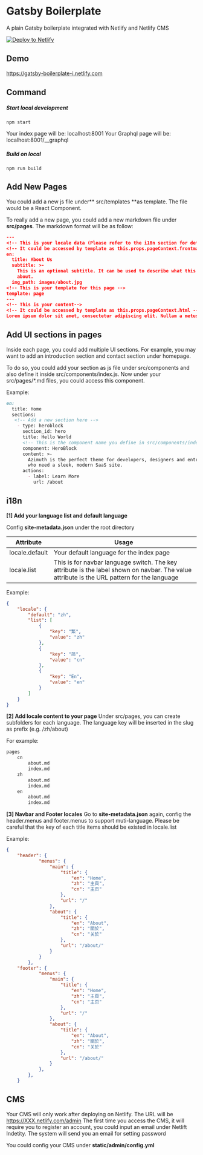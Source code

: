 # Gatsby Boilerplate
A plain Gatsby boilerplate integrated with Netlify and Netlify CMS

[![Deploy to Netlify](https://www.netlify.com/img/deploy/button.svg)](https://app.netlify.com/start/deploy?repository=https://github.com/ivanhoe-dev/gatsby-boilerplate)
## Demo
https://gatsby-boilerplate-i.netlify.com

## Command
##### Start local development 

`npm start`

Your index page will be: localhost:8001
Your Graphql page will be: localhost:8001/__graphql

##### Build on local

`npm run build`

## Add New Pages
You could add a new js file under** src/templates **as template. The file would be a React Component.

To really add a new page, you could add a new markdown file under **src/pages**. The markdown format will be as follow:

```json
---
<!-- This is your locale data (Please refer to the i18n section for details) -->
<!-- It could be accessed by template as this.props.pageContext.frontmatter -->
en: 
  title: About Us
  subtitle: >-
    This is an optional subtitle. It can be used to describe what this page is
    about.
  img_path: images/about.jpg
<!-- This is your template for this page -->
template: page
---
<!-- This is your content-->
<!-- It could be accessed by template as this.props.pageContext.html -->
Lorem ipsum dolor sit amet, consectetur adipiscing elit. Nullam a metus quis lorem malesuada luctus. Cras lacinia, eros at dapibus molestie, risus tortor pretium ligula, eu malesuada tortor eros dapibus mi. Proin laoreet efficitur suscipit. Donec molestie volutpat euismod. Nulla gravida ligula 

```
## Add UI sections in pages
Inside each page, you could add multiple UI sections. For example, you may want to add an introduction section and contact section under homepage.

To do so, you could add your section as js file under src/components and also define it inside src/components/index.js. Now under your src/pages/*.md files, you could access this component. 

Example:
```markdown
en:
  title: Home
  sections:
   <!-- Add a new section here -->
    - type: heroblock
      section_id: hero
      title: Hello World
	  <!-- This is the component name you define in src/components/index.js -->
      component: HeroBlock 
      content: >-
        Azimuth is the perfect theme for developers, designers and entrepreneurs
        who need a sleek, modern SaaS site. 
      actions:
        - label: Learn More
          url: /about
```

## i18n
**[1] Add your language list and default language**

Config **site-metadata.json** under the root directory

| Attribute  | Usage  |
| ------------ | ------------ |
|  locale.default |  Your default language for the index page |
| locale.list  | This is for navbar language switch. The key attribute is the label shown on navbar. The value attribute is the URL pattern for the language  |

Example:

```json
{
    "locale": {
        "default": "zh",
        "list": [
            {
                "key": "繁",
                "value": "zh"
            },
            {
                "key": "简",
                "value": "cn"
            },
            {
                "key": "En",
                "value": "en"
            }
        ]
    }
}
```
**[2] Add locale content to your page**
Under src/pages, you can create subfolders for each language.  The language key will be inserted in the slug as prefix (e.g. /zh/about)

For example:
```markdown
pages
	cn
		about.md
		index.md
	zh
		about.md
		index.md
	en
		about.md
		index.md
```

**[3] Navbar and Footer locales**
Go to **site-metadata.json** again, config the header.menus and footer.menus to support muti-language.  Please be careful that the key of each title items should be existed in locale.list

Example:

```json
{
	"header": {
			"menus": {
				"main": {
					"title": {
						"en": "Home",
						"zh": "主頁",
						"cn": "主页"
					},
					"url": "/"
				},
				"about": {
					"title": {
						"en": "About",
						"zh": "關於",
						"cn": "关於"
					},
					"url": "/about/"
				}
			}
		},
	"footer": {
			"menus": {
				"main": {
					"title": {
						"en": "Home",
						"zh": "主頁",
						"cn": "主页"
					},
					"url": "/"
				},
				"about": {
					"title": {
						"en": "About",
						"zh": "關於",
						"cn": "关於"
					},
					"url": "/about/"
				}
			},
		},
	}
```

## CMS
Your CMS will only work after deploying on Netlify. The URL will be https://XXX.netlify.com/admin
The first time you access the CMS, it will require you to register an account, you could input an email under Netlift Indetity. The system will send you an email for setting password

You could config your CMS under **static/admin/config.yml**
